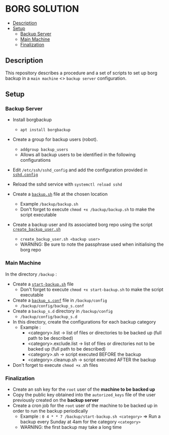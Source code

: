 # BORG SOLUTION

<!-- TOC tocDepth:2..3 chapterDepth:2..6 -->

- [Description](#description)
- [Setup](#setup)
    - [Backup Server](#backup-server)
    - [Main Machine](#main-machine)
    - [Finalization](#finalization)

<!-- /TOC -->

## Description

This repository describes a procedure and a set of scripts to set up borg backup in a `main machine` <> `backup server` configuration.

## Setup

### Backup Server

- Install borgbackup
    - `apt install borgbackup`
- Create a group for backup users (robot).
    - `addgroup backup_users`
    - Allows all backup users to be identified in the following configurations
- Edit `/etc/ssh/sshd_config` and add the configuration provided in [`sshd.config`](exemple/server/sshd.config)
- Reload the sshd service with `systemctl reload sshd`
- Create a [`backup.sh`](exemple/server/backup/backup.sh) file at the chosen location
    - Example `/backup/backup.sh`
    - Don't forget to execute `chmod +x /backup/backup.sh` to make the script executable

- Create a backup user and its associated borg repo using the script [`create_backup_user.sh`](exemple/server/create_backup_user.sh)
    - `create_backup_user.sh <backup user>`
    - WARNING: Be sure to note the passphrase used when initialising the borg repo

### Main Machine

In the directory `/backup` :

- Create a [`start-backup.sh`](exemple/client/backup/start-backup.sh) file
    - Don't forget to execute `chmod +x start-backup.sh` to make the script executable
- Create a [`backup_s.conf`](exemple/client/backup/config/backup_s.conf) file in `/backup/config`
    - `/backup/config/backup_s.conf`
- Create a `backup_s.d` directory in `/backup/config`
    - `/backup/config/backup_s.d`
- In this directory, create the configurations for each backup category
    - Example : 
        - \<category>.list -> list of files or directories to be backed up (full path to be described)
        - \<category>.exclude.list -> list of files or directories not to be backed up (full path to be described)
        - \<category>.sh -> script executed BEFORE the backup
        - \<category>.cleanup.sh -> script executed AFTER the backup
- Don't forget to execute `chmod +x` .sh files

### Finalization

- Create an ssh key for the `root` user of the **machine to be backed up**
- Copy the public key obtained into the `autorized_keys` file of the user previously created on the **backup server**
- Create a cron job for the `root` user of the machine to be backed up in order to run the backup periodically
    - Example : `0 4 * * 7 /backup/start-backup.sh <category>` => Run a backup every Sunday at 4am for the category `<category>`
    - WARNING: the first backup may take a long time